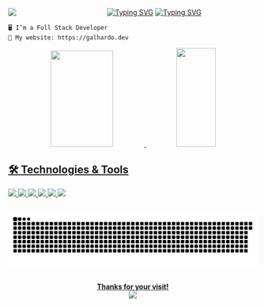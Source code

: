 <img align="left" src="https://media4.giphy.com/media/v1.Y2lkPTc5MGI3NjExZnBpbmo4b3Q2dG5sOGZkdWNlbHd0N3VqODNvcTRsYzllZ2phYWZlaSZlcD12MV9pbnRlcm5hbF9naWZfYnlfaWQmY3Q9cw/MxZKME5mbgeXckKp14/giphy.gif"   width="200px">
<div>
<a href="https://git.io/typing-svg"><img src="https://readme-typing-svg.demolab.com?font=Fira+Code&weight=600&pause=1000&color=9745F5&width=435&height=44&lines=Hello+World!" alt="Typing SVG" /></a>
<a href="https://git.io/typing-svg"><img src="https://readme-typing-svg.demolab.com?font=Fira+Code&weight=600&pause=1000&color=9745F5&width=435&lines=My+name+is+Thiago+Galhardo" alt="Typing SVG" /></a>
</div>

    🖥️ I’m a Full Stack Developer
    💜 My website: https://galhardo.dev

<div align="center">
  <a href="https://github.com/thiagogalhardo">
  <img width="50%" height="195px" src="https://github-readme-stats-sigma-five.vercel.app/api?username=thiagogalhardo&show_icons=true&theme=midnight-purple&include_all_commits=true&count_private=true&hide_border=true"/>
  <img width="40%" height="200px" src="https://github-readme-stats.vercel.app/api/top-langs/?username=ThiagoGalhardo&theme=midnight-purple&show_icons=true&hide_border=true&layout=compact&langs_count=4"/>
</div>

##

## 🛠️ Technologies & Tools

![](https://img.shields.io/badge/Code-JavaScript-informational?style=flat&logo=javascript&logoColor=white&color=9745F5)
![](https://img.shields.io/badge/Code-PHP-informational?style=flat&logo=php&logoColor=white&color=9745F5)
![](https://img.shields.io/badge/Database-MySQL-informational?style=flat&logo=mysql&logoColor=white&color=9745F5)
![](https://img.shields.io/badge/Framework-Laravel-informational?style=flat&logo=laravel&logoColor=white&color=9745F5)
![](https://img.shields.io/badge/Framework-Vue.js-informational?style=flat&logo=vue.js&logoColor=white&color=9745F5)
![](https://img.shields.io/badge/Tool-Docker-informational?style=flat&logo=docker&logoColor=white&color=9745F5)

##

 <div> 
 
  ![Snake animation](https://github.com/thiagogalhardo/thiagogalhardo/blob/output/github-contribution-grid-snake.svg)
 
</div>

##

<div align = "center">
   <b>Thanks for your visit!</b></br>
   <img width="180px"src="https://media0.giphy.com/media/v1.Y2lkPTc5MGI3NjExMjlnY24ycnM2enNtNXZqOG14MDlxNGlwMGJlcm4yM3RiZXpxbnY1biZlcD12MV9pbnRlcm5hbF9naWZfYnlfaWQmY3Q9cw/WFZvB7VIXBgiz3oDXE/giphy.gif">
</div>

